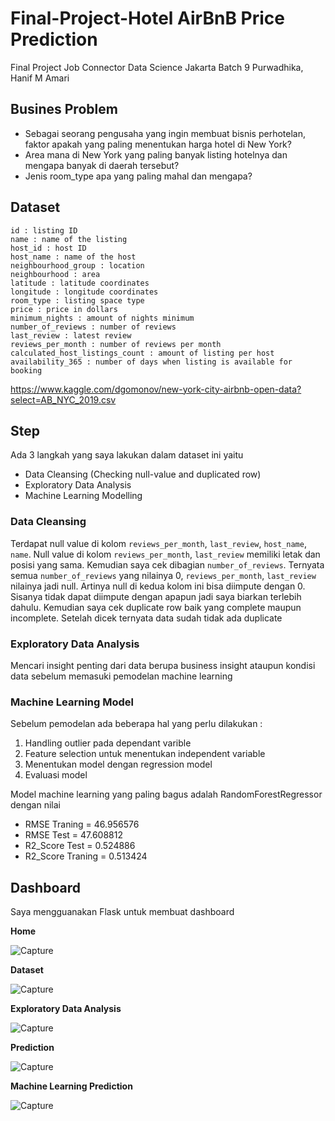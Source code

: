 # Final-Project-Hotel AirBnB Price Prediction

Final Project Job Connector Data Science Jakarta Batch 9 Purwadhika, Hanif M Amari

## Busines Problem
- Sebagai seorang pengusaha yang ingin membuat bisnis perhotelan, faktor apakah yang paling menentukan harga hotel di New York?
- Area mana di New York yang paling banyak listing hotelnya dan mengapa banyak di daerah tersebut?
- Jenis room_type apa yang paling mahal dan mengapa?

## Dataset

    id : listing ID
    name : name of the listing
    host_id : host ID
    host_name : name of the host                     
    neighbourhood_group : location            
    neighbourhood : area                
    latitude : latitude coordinates                     
    longitude : longitude coordinates                      
    room_type : listing space type                     
    price : price in dollars                       
    minimum_nights : amount of nights minimum                
    number_of_reviews : number of reviews               
    last_review : latest review                  
    reviews_per_month : number of reviews per month              
    calculated_host_listings_count : amount of listing per host 
    availability_365 : number of days when listing is available for booking     
    
https://www.kaggle.com/dgomonov/new-york-city-airbnb-open-data?select=AB_NYC_2019.csv

## Step
Ada 3 langkah yang saya lakukan dalam dataset ini yaitu
- Data Cleansing (Checking null-value and duplicated row)
- Exploratory Data Analysis
- Machine Learning Modelling

### Data Cleansing
Terdapat null value di kolom `reviews_per_month`, `last_review`, `host_name`, `name`. Null value di kolom `reviews_per_month`, `last_review` memiliki letak dan posisi yang sama. Kemudian saya cek dibagian `number_of_reviews`. Ternyata semua `number_of_reviews` yang nilainya 0, `reviews_per_month`, `last_review` nilainya jadi null. Artinya null di kedua kolom ini bisa diimpute dengan 0. Sisanya tidak dapat diimpute dengan apapun jadi saya biarkan terlebih dahulu. Kemudian saya cek duplicate row baik yang complete maupun incomplete. Setelah dicek ternyata data sudah tidak ada duplicate 

### Exploratory Data Analysis
Mencari insight penting dari data berupa business insight ataupun kondisi data sebelum memasuki pemodelan machine learning

### Machine Learning Model
Sebelum pemodelan ada beberapa hal yang perlu dilakukan :
1. Handling outlier pada dependant varible
2. Feature selection untuk menentukan independent variable
3. Menentukan model dengan regression model
4. Evaluasi model

Model machine learning yang paling bagus adalah RandomForestRegressor dengan nilai
- RMSE Traning     = 46.956576
- RMSE Test        = 47.608812	
- R2_Score Test    = 0.524886
- R2_Score Traning = 0.513424

## Dashboard
Saya mengguanakan Flask untuk membuat dashboard

**Home**

![Capture](https://user-images.githubusercontent.com/60425527/92688272-47ccb300-f367-11ea-80de-e4d00dc84d64.PNG)

**Dataset**

![Capture](https://user-images.githubusercontent.com/60425527/92708097-0eed0800-f380-11ea-8f25-4f45beda905e.PNG)

**Exploratory Data Analysis**

![Capture](https://user-images.githubusercontent.com/60425527/92708552-68edcd80-f380-11ea-95e6-e3de99686793.PNG)

**Prediction**

![Capture](https://user-images.githubusercontent.com/60425527/92708805-99ce0280-f380-11ea-80dd-8db0e4a31ead.PNG)

**Machine Learning Prediction**

![Capture](https://user-images.githubusercontent.com/60425527/92709138-dc8fda80-f380-11ea-9be1-1cfcdc26fd2a.PNG)
